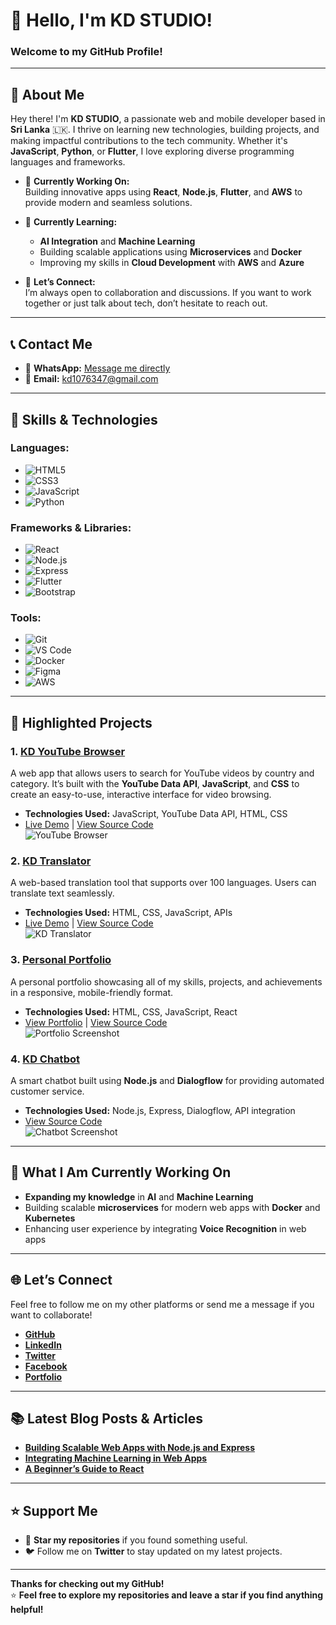 # 👋 Hello, I'm **KD STUDIO**!  
### Welcome to my GitHub Profile!

---

## 🌟 About Me

Hey there! I'm **KD STUDIO**, a passionate web and mobile developer based in **Sri Lanka** 🇱🇰. I thrive on learning new technologies, building projects, and making impactful contributions to the tech community. Whether it's **JavaScript**, **Python**, or **Flutter**, I love exploring diverse programming languages and frameworks.

- 🔭 **Currently Working On:**  
  Building innovative apps using **React**, **Node.js**, **Flutter**, and **AWS** to provide modern and seamless solutions.
  
- 🌱 **Currently Learning:**  
  - **AI Integration** and **Machine Learning**  
  - Building scalable applications using **Microservices** and **Docker**  
  - Improving my skills in **Cloud Development** with **AWS** and **Azure**

- 💬 **Let’s Connect:**  
  I’m always open to collaboration and discussions. If you want to work together or just talk about tech, don’t hesitate to reach out.

---

## 📞 **Contact Me**  

- 📲 **WhatsApp:** [Message me directly](https://wa.me/94720552487)  
- 📧 **Email:** [kd1076347@gmail.com](kd1076347@gmail.com )

---

## 🔧 **Skills & Technologies**

### **Languages:**
- ![HTML5](https://img.shields.io/badge/-HTML5-orange?style=flat-square&logo=html5)  
- ![CSS3](https://img.shields.io/badge/-CSS3-blue?style=flat-square&logo=css3)  
- ![JavaScript](https://img.shields.io/badge/-JavaScript-yellow?style=flat-square&logo=javascript)  
- ![Python](https://img.shields.io/badge/-Python-3776AB?style=flat-square&logo=python)

### **Frameworks & Libraries:**
- ![React](https://img.shields.io/badge/-React-blue?style=flat-square&logo=react)  
- ![Node.js](https://img.shields.io/badge/-Node.js-green?style=flat-square&logo=node.js)  
- ![Express](https://img.shields.io/badge/-Express-000?style=flat-square&logo=express)  
- ![Flutter](https://img.shields.io/badge/-Flutter-blue?style=flat-square&logo=flutter)  
- ![Bootstrap](https://img.shields.io/badge/-Bootstrap-purple?style=flat-square&logo=bootstrap)

### **Tools:**
- ![Git](https://img.shields.io/badge/-Git-F05032?style=flat-square&logo=git)  
- ![VS Code](https://img.shields.io/badge/-VSCode-0078d7?style=flat-square&logo=visual-studio-code)  
- ![Docker](https://img.shields.io/badge/-Docker-2496ED?style=flat-square&logo=docker)  
- ![Figma](https://img.shields.io/badge/-Figma-red?style=flat-square&logo=figma)  
- ![AWS](https://img.shields.io/badge/-AWS-FF9900?style=flat-square&logo=amazonaws)

---

## 🌟 **Highlighted Projects**

### 1. **[KD YouTube Browser](https://github.com/KDStudio/kd-youtube-browser)**  
A web app that allows users to search for YouTube videos by country and category. It’s built with the **YouTube Data API**, **JavaScript**, and **CSS** to create an easy-to-use, interactive interface for video browsing.  
- **Technologies Used:** JavaScript, YouTube Data API, HTML, CSS  
- [Live Demo](#) | [View Source Code](https://github.com/KDStudio/kd-youtube-browser)  
![YouTube Browser](https://via.placeholder.com/400x200.png)

### 2. **[KD Translator](https://github.com/KDStudio/kd-translator)**  
A web-based translation tool that supports over 100 languages. Users can translate text seamlessly.  
- **Technologies Used:** HTML, CSS, JavaScript, APIs  
- [Live Demo](#) | [View Source Code](https://github.com/KDStudio/kd-translator)  
![KD Translator](https://via.placeholder.com/400x200.png)

### 3. **[Personal Portfolio](https://github.com/KDStudio/portfolio)**  
A personal portfolio showcasing all of my skills, projects, and achievements in a responsive, mobile-friendly format.  
- **Technologies Used:** HTML, CSS, JavaScript, React  
- [View Portfolio](https://kdportfolio.com) | [View Source Code](https://github.com/KDStudio/portfolio)  
![Portfolio Screenshot](https://via.placeholder.com/400x200.png)

### 4. **[KD Chatbot](https://github.com/KDStudio/kd-chatbot)**  
A smart chatbot built using **Node.js** and **Dialogflow** for providing automated customer service.  
- **Technologies Used:** Node.js, Express, Dialogflow, API integration  
- [View Source Code](https://github.com/KDStudio/kd-chatbot)  
![Chatbot Screenshot](https://via.placeholder.com/400x200.png)

---

## 🌱 **What I Am Currently Working On**

- **Expanding my knowledge** in **AI** and **Machine Learning**  
- Building scalable **microservices** for modern web apps with **Docker** and **Kubernetes**  
- Enhancing user experience by integrating **Voice Recognition** in web apps

---

## 🌐 **Let’s Connect**  
Feel free to follow me on my other platforms or send me a message if you want to collaborate!

- [**GitHub**](https://github.com/KDStudio)  
- [**LinkedIn**](https://linkedin.com/in/KDStudio)  
- [**Twitter**](https://twitter.com/KDStudio)  
- [**Facebook**](https://www.facebook.com/KDStudio)  
- [**Portfolio**](https://kdportfolio.com)  

---

## 📚 **Latest Blog Posts & Articles**

- [**Building Scalable Web Apps with Node.js and Express**](https://blog.kdstudio.com/scalable-web-apps)  
- [**Integrating Machine Learning in Web Apps**](https://blog.kdstudio.com/machine-learning-in-web)  
- [**A Beginner’s Guide to React**](https://blog.kdstudio.com/react-guide)

---

## ⭐ **Support Me**
- 🌟 **Star my repositories** if you found something useful.
- 🐦 Follow me on **Twitter** to stay updated on my latest projects.

---

**Thanks for checking out my GitHub!**  
⭐ **Feel free to explore my repositories and leave a star if you find anything helpful!**  
